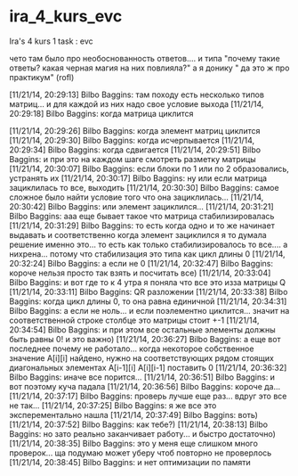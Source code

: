 ira_4_kurs_evc
==============

Ira's 4 kurs 1 task : evc

чето там было про необоснованность ответов.... и типа "почему такие ответы? какая черная магия на них повлияла?" а я донику " да это ж про практикум" (rofl)

[11/21/14, 20:29:13] Bilbo Baggins: там походу есть несколько типов матриц... и для каждой из них надо свое условие выхода
[11/21/14, 20:29:18] Bilbo Baggins: когда матрица циклится

[11/21/14, 20:29:26] Bilbo Baggins: когда элемент матриц циклится
[11/21/14, 20:29:30] Bilbo Baggins: когда исчерпывается
[11/21/14, 20:29:34] Bilbo Baggins: когда сдвигается
[11/21/14, 20:29:51] Bilbo Baggins: и при это на каждом шаге смотреть разметку матрицы
[11/21/14, 20:30:07] Bilbo Baggins: если блоки по 1 или по 2 образовались, устранять их
[11/21/14, 20:30:17] Bilbo Baggins: ну или если матрица зациклилась то все, выходить
[11/21/14, 20:30:30] Bilbo Baggins: самое сложное было найти условие того что она зациклилась...
[11/21/14, 20:30:42] Bilbo Baggins: или элемент зациклился...
[11/21/14, 20:31:21] Bilbo Baggins: ааа еще бывает такое что матрица стабилизировалась
[11/21/14, 20:31:29] Bilbo Baggins: то есть когда одно и то же начинает выдавать
и соответственно когда элемент зациклился
я то думала решение именно это... то есть как только стабилизировалось то все.... а нихрена... потому что стабилизация это типа как цикл длины 0
[11/21/14, 20:32:24] Bilbo Baggins: а если не 0
[11/21/14, 20:32:47] Bilbo Baggins: короче нельзя просто так взять и посчитать все)
[11/21/14, 20:33:04] Bilbo Baggins: и вот где то к 4 утра я поняла что все это изза матрицы Q
[11/21/14, 20:33:11] Bilbo Baggins: QR разложении
[11/21/14, 20:33:38] Bilbo Baggins: когда цикл длины 0, то она равна единичной
[11/21/14, 20:34:31] Bilbo Baggins: а если не ноль... и если поэлементно циклится... значит на соответственной строке столбце это матрицы стоит +-1
[11/21/14, 20:34:54] Bilbo Baggins: и при этом все остальные элементы должны быть равны 0! и это важно)
[11/21/14, 20:36:27] Bilbo Baggins: а еще вот последнее почему не работало... когда некоторое собственное значение A[i][i] найдено, нужно на соответствующих рядом стоящих диагональных элементах A[i-1][i] A[i][i-1] поставить 0
[11/21/14, 20:36:32] Bilbo Baggins: иначе все порится...
[11/21/14, 20:36:51] Bilbo Baggins: и вот поэтому куча падала
[11/21/14, 20:36:56] Bilbo Baggins: короче да...
[11/21/14, 20:37:17] Bilbo Baggins: проверь лучше еще раз... вдруг это все не так...
[11/21/14, 20:37:25] Bilbo Baggins: я же все это эксперементально нашла
[11/21/14, 20:37:49] Bilbo Baggins: воть)
[11/21/14, 20:37:52] Bilbo Baggins: как тебе?)
[11/21/14, 20:38:13] Bilbo Baggins: но зато реально заканчивает работу... и быстро достаточно)
[11/21/14, 20:38:35] Bilbo Baggins: это у меня еще слишком много проверок... ща подумаю может уберу чтоб повторно не проверлось
[11/21/14, 20:38:45] Bilbo Baggins: и нет оптимизации по памяти
